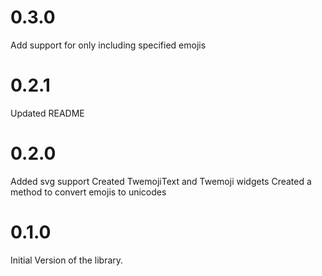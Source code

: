 # 0.3.0

Add support for only including specified emojis

# 0.2.1
Updated README
# 0.2.0
Added svg support
Created TwemojiText and Twemoji widgets
Created a method to convert emojis to unicodes 
# 0.1.0

Initial Version of the library.